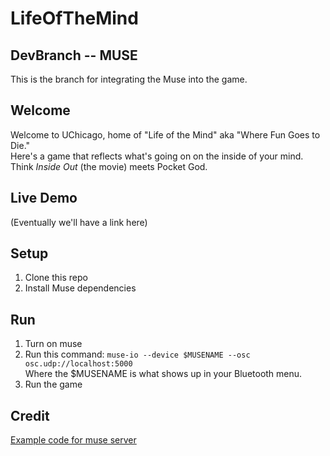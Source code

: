 # LifeOfTheMind

## DevBranch -- MUSE

This is the branch for integrating the Muse into the game.

## Welcome

Welcome to UChicago, home of "Life of the Mind" aka "Where Fun Goes to Die."  
Here's a game that reflects what's going on on the inside of your mind. Think *Inside Out* (the movie) meets Pocket God.

## Live Demo

(Eventually we'll have a link here)

## Setup


1. Clone this repo
2. Install Muse dependencies

## Run

1. Turn on muse
2. Run this command: `muse-io --device $MUSENAME --osc osc.udp://localhost:5000`  
   Where the $MUSENAME is what shows up in your Bluetooth menu.
3. Run the game

## Credit

[Example code for muse server](http://developer.choosemuse.com/research-tools-example/grabbing-data-from-museio-a-few-simple-examples-of-muse-osc-servers)